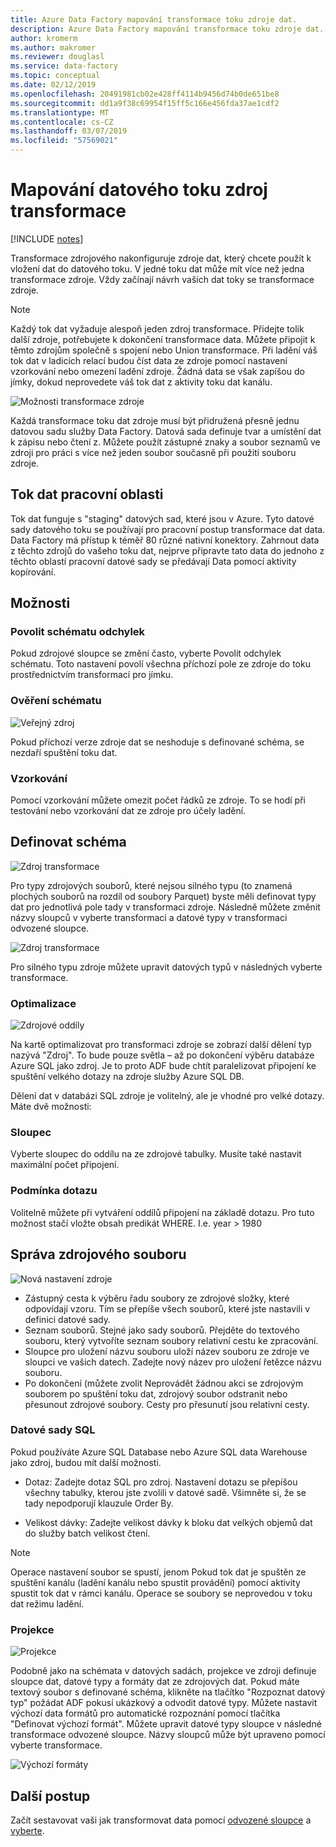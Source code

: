 ```yaml
---
title: Azure Data Factory mapování transformace toku zdroje dat.
description: Azure Data Factory mapování transformace toku zdroje dat.
author: kromerm
ms.author: makromer
ms.reviewer: douglasl
ms.service: data-factory
ms.topic: conceptual
ms.date: 02/12/2019
ms.openlocfilehash: 20491981cb02e428ff4114b9456d74b0de651be8
ms.sourcegitcommit: dd1a9f38c69954f15ff5c166e456fda37ae1cdf2
ms.translationtype: MT
ms.contentlocale: cs-CZ
ms.lasthandoff: 03/07/2019
ms.locfileid: "57569021"
---
```

# <a name="mapping-data-flow-source-transformation"></a>Mapování datového toku zdroj transformace

[!INCLUDE [notes](../../includes/data-factory-data-flow-preview.md)]

Transformace zdrojového nakonfiguruje zdroje dat, který chcete použít k vložení dat do datového toku. V jedné toku dat může mít více než jedna transformace zdroje. Vždy začínají návrh vašich dat toky se transformace zdroje.

> [!NOTE]
> Každý tok dat vyžaduje alespoň jeden zdroj transformace. Přidejte tolik další zdroje, potřebujete k dokončení transformace data. Můžete připojit k těmto zdrojům společně s spojení nebo Union transformace. Při ladění váš tok dat v ladicích relací budou číst data ze zdroje pomocí nastavení vzorkování nebo omezení ladění zdroje. Žádná data se však zapíšou do jímky, dokud neprovedete váš tok dat z aktivity toku dat kanálu. 

![Možnosti transformace zdroje](media/data-flow/source.png "zdroje")

Každá transformace toku dat zdroje musí být přidružená přesně jednu datovou sadu služby Data Factory. Datová sada definuje tvar a umístění dat k zápisu nebo čtení z. Můžete použít zástupné znaky a soubor seznamů ve zdroji pro práci s více než jeden soubor současně při použití souboru zdroje.

## <a name="data-flow-staging-areas"></a>Tok dat pracovní oblasti

Tok dat funguje s "staging" datových sad, které jsou v Azure. Tyto datové sady datového toku se používají pro pracovní postup transformace dat data. Data Factory má přístup k téměř 80 různé nativní konektory. Zahrnout data z těchto zdrojů do vašeho toku dat, nejprve připravte tato data do jednoho z těchto oblastí pracovní datové sady se předávají Data pomocí aktivity kopírování.

## <a name="options"></a>Možnosti

### <a name="allow-schema-drift"></a>Povolit schématu odchylek
Pokud zdrojové sloupce se změní často, vyberte Povolit odchylek schématu. Toto nastavení povolí všechna příchozí pole ze zdroje do toku prostřednictvím transformací pro jímku.

### <a name="validate-schema"></a>Ověření schématu

![Veřejný zdroj](media/data-flow/source1.png "veřejný zdroj 1")

Pokud příchozí verze zdroje dat se neshoduje s definované schéma, se nezdaří spuštění toku dat.

### <a name="sampling"></a>Vzorkování
Pomocí vzorkování můžete omezit počet řádků ze zdroje.  To se hodí při testování nebo vzorkování dat ze zdroje pro účely ladění.

## <a name="define-schema"></a>Definovat schéma

![Zdroj transformace](media/data-flow/source2.png "zdroje 2")

Pro typy zdrojových souborů, které nejsou silného typu (to znamená plochých souborů na rozdíl od soubory Parquet) byste měli definovat typy dat pro jednotlivá pole tady v transformaci zdroje. Následně můžete změnit názvy sloupců v vyberte transformaci a datové typy v transformaci odvozené sloupce. 

![Zdroj transformace](media/data-flow/source003.png "datové typy")

Pro silného typu zdroje můžete upravit datových typů v následných vyberte transformace. 

### <a name="optimize"></a>Optimalizace

![Zdrojové oddíly](media/data-flow/sourcepart.png "dělení")

Na kartě optimalizovat pro transformaci zdroje se zobrazí další dělení typ nazývá "Zdroj". To bude pouze světla – až po dokončení výběru databáze Azure SQL jako zdroj. Je to proto ADF bude chtít paralelizovat připojení ke spuštění velkého dotazy na zdroje služby Azure SQL DB.

Dělení dat v databázi SQL zdroje je volitelný, ale je vhodné pro velké dotazy. Máte dvě možnosti:

### <a name="column"></a>Sloupec

Vyberte sloupec do oddílu na ze zdrojové tabulky. Musíte také nastavit maximální počet připojení.

### <a name="query-condition"></a>Podmínka dotazu

Volitelně můžete při vytváření oddílů připojení na základě dotazu. Pro tuto možnost stačí vložte obsah predikát WHERE. I.e. year > 1980

## <a name="source-file-management"></a>Správa zdrojového souboru
![Nová nastavení zdroje](media/data-flow/source2.png "nové nastavení")

* Zástupný cesta k výběru řadu soubory ze zdrojové složky, které odpovídají vzoru. Tím se přepíše všech souborů, které jste nastavili v definici datové sady.
* Seznam souborů. Stejné jako sady souborů. Přejděte do textového souboru, který vytvoříte seznam soubory relativní cestu ke zpracování.
* Sloupce pro uložení názvu souboru uloží název souboru ze zdroje ve sloupci ve vašich datech. Zadejte nový název pro uložení řetězce názvu souboru.
* Po dokončení (můžete zvolit Neprovádět žádnou akci se zdrojovým souborem po spuštění toku dat, zdrojový soubor odstranit nebo přesunout zdrojové soubory. Cesty pro přesunutí jsou relativní cesty.

### <a name="sql-datasets"></a>Datové sady SQL

Pokud používáte Azure SQL Database nebo Azure SQL data Warehouse jako zdroj, budou mít další možnosti.

* Dotaz: Zadejte dotaz SQL pro zdroj. Nastavení dotazu se přepíšou všechny tabulky, kterou jste zvolili v datové sadě. Všimněte si, že se tady nepodporují klauzule Order By.

* Velikost dávky: Zadejte velikost dávky k bloku dat velkých objemů dat do služby batch velikost čtení.

> [!NOTE]
> Operace nastavení soubor se spustí, jenom Pokud tok dat je spuštěn ze spuštění kanálu (ladění kanálu nebo spustit provádění) pomocí aktivity spustit tok dat v rámci kanálu. Operace se soubory se neprovedou v toku dat režimu ladění.

### <a name="projection"></a>Projekce

![Projekce](media/data-flow/source3.png "projekce")

Podobně jako na schémata v datových sadách, projekce ve zdroji definuje sloupce dat, datové typy a formáty dat ze zdrojových dat. Pokud máte textový soubor s definované schéma, klikněte na tlačítko "Rozpoznat datový typ" požádat ADF pokusí ukázkový a odvodit datové typy. Můžete nastavit výchozí data formátů pro automatické rozpoznání pomocí tlačítka "Definovat výchozí formát". Můžete upravit datové typy sloupce v následné transformace odvozené sloupce. Názvy sloupců může být upraveno pomocí vyberte transformace.

![Výchozí formáty](media/data-flow/source2.png "výchozí formáty")

## <a name="next-steps"></a>Další postup

Začít sestavovat vaši jak transformovat data pomocí [odvozené sloupce](data-flow-derived-column.md) a [vyberte](data-flow-select.md).

